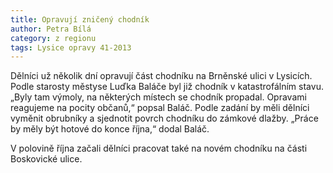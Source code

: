 ```yaml
---
title: Opravují zničený chodník
author: Petra Bílá
category: z regionu
tags: Lysice opravy 41-2013
---
```


Dělníci už několik dní opravují část chodníku na Brněnské ulici v Lysicích. Podle starosty městyse Luďka Baláče byl již chodník v katastrofálním stavu. „Byly tam výmoly, na některých místech se chodník propadal. Opravami reagujeme na pocity občanů,“ popsal Baláč. Podle zadání by měli dělníci vyměnit obrubníky a sjednotit povrch chodníku do zámkové dlažby. „Práce by měly být hotové do konce října,“ dodal Baláč.

V polovině října začali dělníci pracovat také na novém chodníku na části Boskovické ulice.